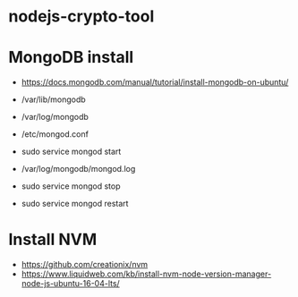 # nodejs-crypto-tool

# MongoDB install

- https://docs.mongodb.com/manual/tutorial/install-mongodb-on-ubuntu/

- /var/lib/mongodb
- /var/log/mongodb
- /etc/mongod.conf
- sudo service mongod start
- /var/log/mongodb/mongod.log
- sudo service mongod stop
- sudo service mongod restart

# Install NVM

- https://github.com/creationix/nvm
- https://www.liquidweb.com/kb/install-nvm-node-version-manager-node-js-ubuntu-16-04-lts/